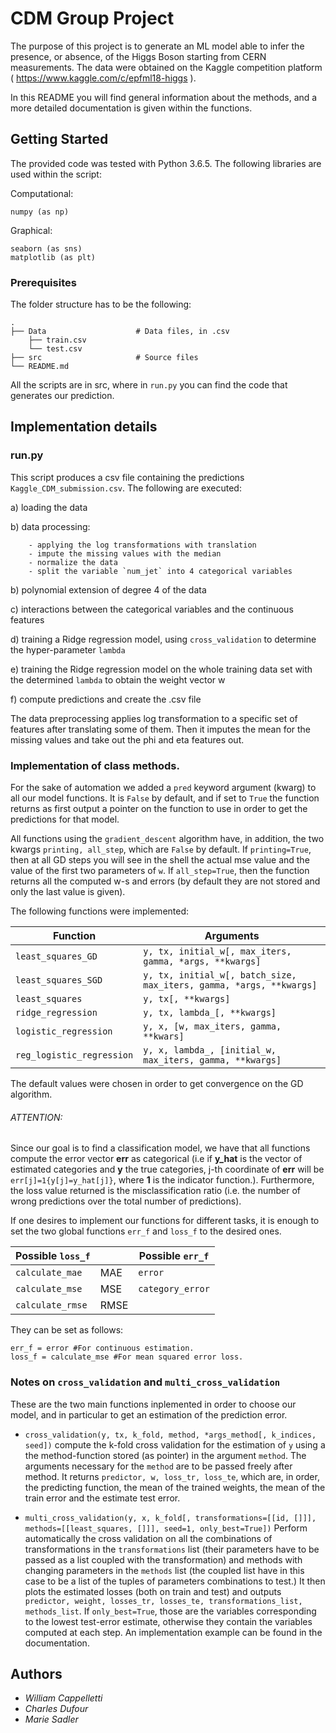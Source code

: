 # CDM Group Project

The purpose of this project is to generate an ML model able to infer the presence, or absence, of the Higgs Boson starting from CERN measurements. The data were obtained on the Kaggle competition platform ( https://www.kaggle.com/c/epfml18-higgs ).

In this README you will find general information about the methods, and a more detailed documentation is given within the functions.

## Getting Started

The provided code was tested with Python 3.6.5.
The following libraries are used within the script:

Computational:

    numpy (as np)

Graphical:

    seaborn (as sns)
    matplotlib (as plt)


### Prerequisites

The folder structure has to be the following:

    .
    ├── Data                    # Data files, in .csv
        ├── train.csv
        └── test.csv
    ├── src                     # Source files
    └── README.md


All the scripts are in src, where in `run.py` you can find the code that generates our prediction.


## Implementation details

### run.py

This script produces a csv file containing the predictions `Kaggle_CDM_submission.csv`. The following are executed:

  a) loading the data 

  b) data processing:
  
        - applying the log transformations with translation
        - impute the missing values with the median
        - normalize the data
        - split the variable `num_jet` into 4 categorical variables
  b) polynomial extension of degree 4 of the data

  c) interactions between the categorical variables and the continuous features

  d) training a Ridge regression model, using `cross_validation` to determine the hyper-parameter `lambda`
  
  e) training the Ridge regression model on the whole training data set with the determined `lambda` to obtain the weight vector w

  f) compute predictions and create the .csv file


The data preprocessing applies log transformation to a specific set of features after translating some of them. Then it imputes the mean for the missing values and take out the phi and eta features out.

### Implementation of class methods.

For the sake of automation we added a `pred` keyword argument (kwarg) to all our model functions. It is `False` by default, and if set to `True` the function returns as first output a pointer on the function to use in order to get the predictions for that model.

All functions using the `gradient_descent` algorithm have, in addition, the two kwargs `printing, all_step`, which are `False` by default. If `printing=True`, then at all GD steps you will see in the shell the actual mse value and the value of the first two parameters of `w`. If `all_step=True`, then the function returns all the computed w-s and errors (by default they are not stored and only the last value is given).

The following functions were implemented:

| Function            | Arguments |
|-------------------- |-----------|
| `least_squares_GD`  | `y, tx, initial_w[, max_iters, gamma, *args, **kwargs]`  |
| `least_squares_SGD` | `y, tx, initial_w[, batch_size, max_iters, gamma, *args, **kwargs]`  |
| `least_squares`     | `y, tx[, **kwargs]` |
| `ridge_regression`  | `y, tx, lambda_[, **kwargs]` |
| `logistic_regression`| `y, x, [w, max_iters, gamma, **kwars]` |
| `reg_logistic_regression` | `y, x, lambda_, [initial_w, max_iters, gamma, **kwargs]` |

The default values were chosen in order to get convergence on the GD algorithm.

###### ATTENTION:
Since our goal is to find a classification model, we have that all functions compute the error vector **err** as categorical (i.e if **y_hat** is the vector of estimated categories and **y** the true categories, j-th coordinate of **err** will be `err[j]=1{y[j]=y_hat[j]}`, where **1** is the indicator function.). Furthermore, the loss value returned is the misclassification ratio (i.e. the number of wrong predictions over the total number of predictions).

If one desires to implement our functions for different tasks, it is enough to set the two global functions `err_f` and `loss_f` to the desired ones.

| Possible `loss_f` |            | Possible `err_f` |
|--------------------|------------|--------------------|
| `calculate_mae`    | MAE        | `error` | Return the distance between predicted end true values (continuous estimation)
| `calculate_mse`    | MSE        | `category_error` | Return the error indicator (as explained above) |
| `calculate_rmse`   | RMSE       | |

They can be set as follows:

    err_f = error #For continuous estimation.
    loss_f = calculate_mse #For mean squared error loss.

### Notes on `cross_validation` and `multi_cross_validation`

These are the two main functions inplemented in order to choose our model, and in particular to get an estimation of the prediction error.

* `cross_validation(y, tx, k_fold, method, *args_method[, k_indices, seed])` compute the k-fold cross validation for the estimation of `y` using a the method-function stored (as pointer) in the argument `method`. The arguments necessary for the `method` are to be passed freely after method. It returns `predictor, w, loss_tr, loss_te`, which are, in order, the predicting function, the mean of the trained weights, the mean of the train error and the estimate test error.

* `multi_cross_validation(y, x, k_fold[, transformations=[[id, []]], methods=[[least_squares, []]], seed=1, only_best=True])` Perform automatically the cross validation on all the combinations of transformations in the `transformations` list (their parameters have to be passed as a list coupled with the transformation) and methods with changing parameters in the `methods` list (the coupled list have in this case to be a list of the tuples of parameters combinations to test.) It then plots the estimated losses (both on train and test) and outputs `predictor, weight, losses_tr, losses_te, transformations_list, methods_list`. If `only_best=True`, those are the variables corresponding to the lowest test-error estimate, otherwise they contain the variables computed at each step. An implementation example can be found in the documentation.

## Authors

* *William Cappelletti*
* *Charles Dufour*
* *Marie Sadler*

